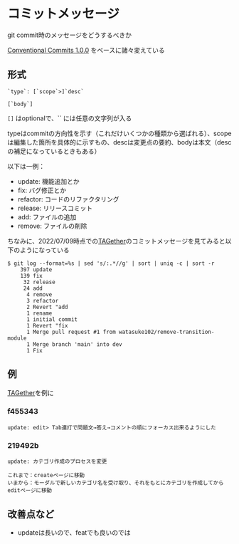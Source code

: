 # コミットメッセージ

git commit時のメッセージをどうするべきか

[Conventional Commits 1.0.0](https://www.conventionalcommits.org/ja/v1.0.0/) をベースに諸々変えている


## 形式
```
`type`: [`scope`>]`desc`

[`body`]
```

`[]` はoptionalで、\`\` には任意の文字列が入る

typeはcommitの方向性を示す（これだけいくつかの種類から選ばれる）、scopeは編集した箇所を具体的に示すもの、descは変更点の要約、bodyは本文（descの補足になっているときもある）

以下は一例：

- update: 機能追加とか
- fix: バグ修正とか
- refactor: コードのリファクタリング
- release: リリースコミット
- add: ファイルの追加
- remove: ファイルの削除

ちなみに、2022/07/09時点での[TAGether](https://github.com/watasuke102/TAGether)のコミットメッセージを見てみると以下のようになっている

```
$ git log --format=%s | sed 's/:.*//g' | sort | uniq -c | sort -r
    397 update
    139 fix
     32 release
     24 add
      4 remove
      3 refactor
      2 Revert "add
      1 rename
      1 initial commit
      1 Revert "fix
      1 Merge pull request #1 from watasuke102/remove-transition-module
      1 Merge branch 'main' into dev
      1 Fix
```

## 例

[TAGether](https://github.com/watasuke102/TAGether)を例に

### f455343

```
update: edit> Tab連打で問題文→答え→コメントの順にフォーカス出来るようにした
```

### 219492b

```
update: カテゴリ作成のプロセスを変更

これまで：createページに移動
いまから：モーダルで新しいカテゴリ名を受け取り、それをもとにカテゴリを作成してからeditページに移動
```

## 改善点など
- updateは長いので、featでも良いのでは

